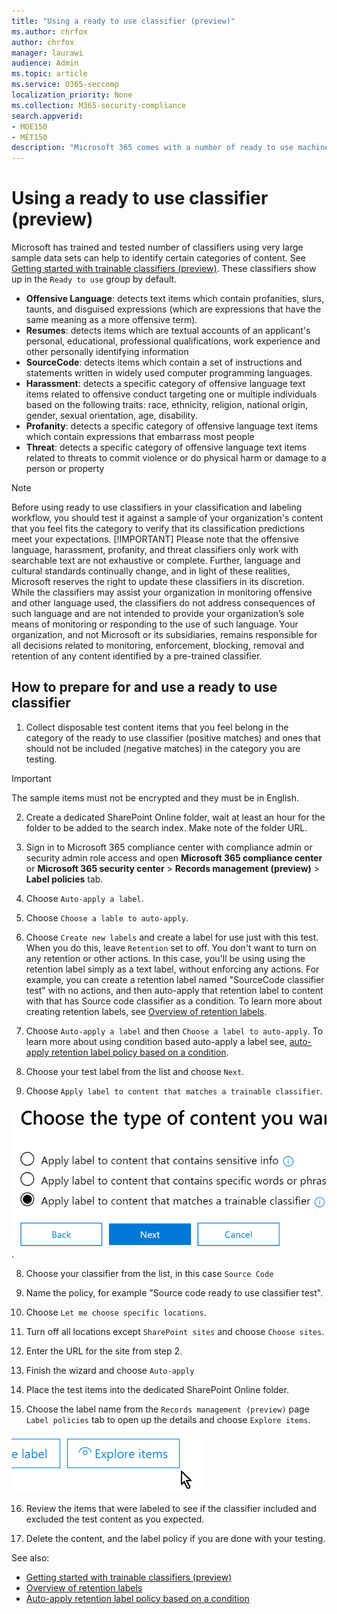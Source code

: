 ```yaml
---
title: "Using a ready to use classifier (preview)"
ms.author: chrfox
author: chrfox
manager: laurawi
audience: Admin
ms.topic: article
ms.service: O365-seccomp
localization_priority: None
ms.collection: M365-security-compliance
search.appverid: 
- MOE150
- MET150
description: "Microsoft 365 comes with a number of ready to use machine learning classifiers you can use to identify and label content across your organization. This topic shows you how to prepare for using these ready to use classifiers."
---
```


# Using a ready to use classifier (preview)

Microsoft has trained and tested number of classifiers using very large sample data sets can help to identify certain categories of content. See [Getting started with trainable classifiers (preview)](classifier-getting-started-with.md). These classifiers show up in the `Ready to use` group by default.

- **Offensive Language**: detects text items which contain profanities, slurs, taunts, and disguised expressions (which are expressions that have the same meaning as a more offensive term).
- **Resumes**: detects items which are textual accounts of an applicant's personal, educational, professional qualifications, work experience and other personally identifying information
- **SourceCode**: detects items which contain a set of instructions and statements written in widely used computer programming languages.
- **Harassment**: detects a specific category of offensive language text items related to offensive conduct targeting one or multiple individuals based on the following traits: race, ethnicity, religion, national origin, gender, sexual orientation, age, disability.
- **Profanity**: detects a specific category of offensive language text items which contain expressions that embarrass most people
- **Threat**: detects a specific category of offensive language text items related to threats to commit violence or do physical harm or damage to a person or property

> [!NOTE]
> Before using ready to use classifiers in your classification and labeling workflow, you should test it against a sample of your organization's content that you feel fits the category to verify that its classification predictions meet your expectations.
> [!IMPORTANT]
> Please note that the offensive language, harassment, profanity, and threat classifiers only work with searchable text are not exhaustive or complete.  Further, language and cultural standards continually change, and in light of these realities, Microsoft reserves the right to update these classifiers in its discretion. While the classifiers may assist your organization in monitoring offensive and other language used, the classifiers do not address consequences of such language and are not intended to provide your organization’s sole means of monitoring or responding to the use of such language. Your organization, and not Microsoft or its subsidiaries, remains responsible for all decisions related to monitoring, enforcement, blocking, removal and retention of any content identified by a pre-trained classifier.

## How to prepare for and use a ready to use classifier

1. Collect disposable test content items that you feel belong in the category of the ready to use classifier (positive matches) and ones that should not be included (negative matches) in the category you are testing.

> [!IMPORTANT]
> The sample items must not be encrypted and they must be in English.

2. Create a dedicated SharePoint Online folder, wait at least an hour for the folder to be added to the search index. Make note of the folder URL.


3. Sign in to Microsoft 365 compliance center with compliance admin or security admin role access and open **Microsoft 365 compliance center** or **Microsoft 365 security center** > **Records management (preview)** > **Label policies** tab.

4. Choose `Auto-apply a label`.

5. Choose `Choose a lable to auto-apply`.

6. Choose `Create new labels` and create a label for use just with this test. When you do this, leave `Retention` set to off. You don't want to turn on any retention or other actions. In this case, you'll be using using the retention label simply as a text label, without enforcing any actions. For example, you can create a retention label named "SourceCode classifier test" with no actions, and then auto-apply that retention label to content with that has Source code classifier as a condition. To learn more about creating retention labels, see [Overview of retention labels](\labels.md).
  
5. Choose `Auto-apply a label` and then `Choose a label to auto-apply`. To learn more about using condition based auto-apply a label see, [auto-apply retention label policy based on a condition](../labels#applying-a-retention-label-automatically-based-on-conditions).

6. Choose your test label from the list and choose `Next`.

7. Choose `Apply label to content that matches a trainable classifier`.

![selecting classifier as a condition](media\classifier-pre-trained-apply-label-match-trainable-classifier.png).

8. Choose your classifier from the list, in this case `Source Code`

9. Name the policy, for example "Source code ready to use classifier test".

10. Choose `Let me choose specific locations`.

11. Turn off all locations except `SharePoint sites` and choose `Choose sites`.

12. Enter the URL for the site from step 2.

13. Finish the wizard and choose `Auto-apply`

14. Place the test items into the dedicated SharePoint Online folder.

15. Choose the label name from the `Records management (preview)` page `Label policies` tab to open up the details and choose `Explore items`.

![explore items detail](media\classifier-test-label-explore-items.png)

16. Review the items that were labeled to see if the classifier included and excluded the test content as you expected.

17. Delete the content, and the label policy if you are done with your testing.

See also:

- [Getting started with trainable classifiers (preview)](classifier-getting-started-with.md)
- [Overview of retention labels](\labels.md)
- [Auto-apply retention label policy based on a condition](../labels#applying-a-retention-label-automatically-based-on-conditions)